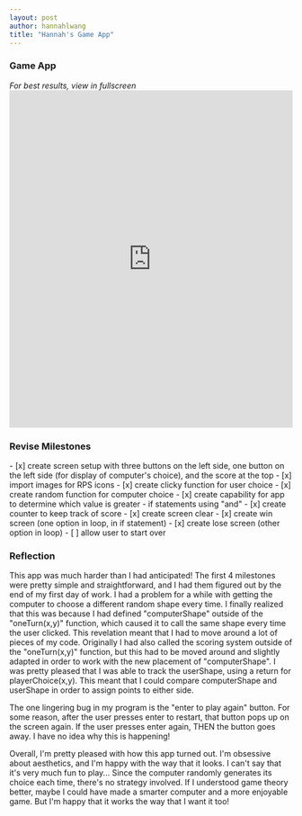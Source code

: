 ```yaml
---
layout: post
author: hannahlwang
title: "Hannah's Game App"
---
```


<h3>Game App</h3>
<em>For best results, view in fullscreen</em>

<iframe src="https://trinket.io/embed/python/ed84a4ac97" width="100%" height="600" frameborder="0" marginwidth="0" marginheight="0" allowfullscreen></iframe>

<h3>Revise Milestones</h3>
- [x] create screen setup with three buttons on the left side, one button on the left side (for display of computer's choice), and the score at the top
- [x] import images for RPS icons
- [x] create clicky function for user choice
- [x] create random function for computer choice
- [x] create capability for app to determine which value is greater - if statements using "and"
- [x] create counter to keep track of score
- [x] create screen clear
- [x] create win screen (one option in loop, in if statement)
- [x] create lose screen (other option in loop)
- [ ] allow user to start over

<h3>Reflection</h3>
This app was much harder than I had anticipated! The first 4 milestones were pretty simple and straightforward, and I had them figured out by the end of my first day of work. I had a problem for a while with getting the computer to choose a different random shape every time. I finally realized that this was because I had defined "computerShape" outside of the "oneTurn(x,y)" function, which caused it to call the same shape every time the user clicked. This revelation meant that I had to move around a lot of pieces of my code. Originally I had also called the scoring system outside of the "oneTurn(x,y)" function, but this had to be moved around and slightly adapted in order to work with the new placement of "computerShape". I was pretty pleased that I was able to track the userShape, using a return for playerChoice(x,y). This meant that I could compare computerShape and userShape in order to assign points to either side.

The one lingering bug in my program is the "enter to play again" button. For some reason, after the user presses enter to restart, that button pops up on the screen again. If the user presses enter again, THEN the button goes away. I have no idea why this is happening! 

Overall, I'm pretty pleased with how this app turned out. I'm obsessive about aesthetics, and I'm happy with the way that it looks. I can't say that it's very much fun to play... Since the computer randomly generates its choice each time, there's no strategy involved. If I understood game theory better, maybe I could have made a smarter computer and a more enjoyable game. But I'm happy that it works the way that I want it too!

